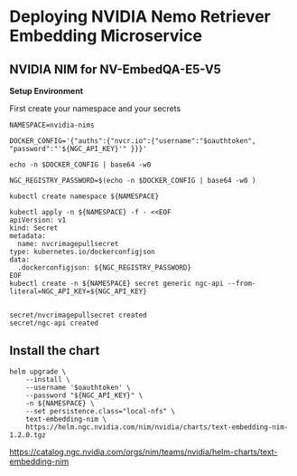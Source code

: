 # Deploying NVIDIA Nemo Retriever Embedding Microservice

## NVIDIA NIM for NV-EmbedQA-E5-V5

**Setup Environment**

First create your namespace and your secrets

```
NAMESPACE=nvidia-nims

DOCKER_CONFIG='{"auths":{"nvcr.io":{"username":"$oauthtoken", "password":"'${NGC_API_KEY}'" }}}'

echo -n $DOCKER_CONFIG | base64 -w0

NGC_REGISTRY_PASSWORD=$(echo -n $DOCKER_CONFIG | base64 -w0 )

kubectl create namespace ${NAMESPACE}

kubectl apply -n ${NAMESPACE} -f - <<EOF
apiVersion: v1
kind: Secret
metadata:
  name: nvcrimagepullsecret
type: kubernetes.io/dockerconfigjson
data:
  .dockerconfigjson: ${NGC_REGISTRY_PASSWORD}
EOF
kubectl create -n ${NAMESPACE} secret generic ngc-api --from-literal=NGC_API_KEY=${NGC_API_KEY}


secret/nvcrimagepullsecret created
secret/ngc-api created
```

## Install the chart

```
helm upgrade \
    --install \
    --username '$oauthtoken' \
    --password "${NGC_API_KEY}" \
    -n ${NAMESPACE} \
    --set persistence.class="local-nfs" \
    text-embedding-nim \
    https://helm.ngc.nvidia.com/nim/nvidia/charts/text-embedding-nim-1.2.0.tgz
```




https://catalog.ngc.nvidia.com/orgs/nim/teams/nvidia/helm-charts/text-embedding-nim